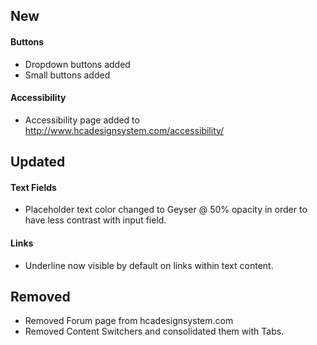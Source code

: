 ## New

#### Buttons
* Dropdown buttons added
* Small buttons added

#### Accessibility
* Accessibility page added to http://www.hcadesignsystem.com/accessibility/

## Updated

#### Text Fields
* Placeholder text color changed to Geyser @ 50% opacity in order to have less contrast with input field.

#### Links
* Underline now visible by default on links within text content.


## Removed
* Removed Forum page from hcadesignsystem.com
* Removed Content Switchers and consolidated them with Tabs.
